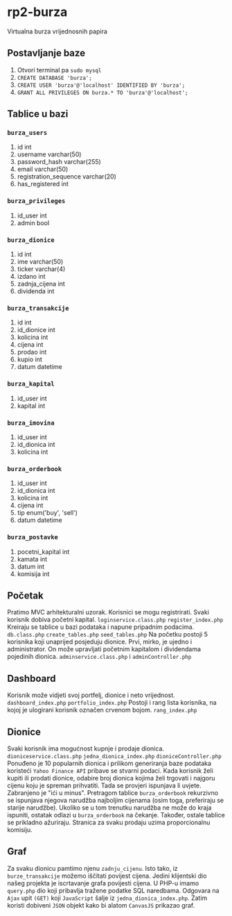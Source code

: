 # rp2-burza

Virtualna burza vrijednosnih papira

## Postavljanje baze

1. Otvori terminal pa `sudo mysql`
2. `CREATE DATABASE 'burza';`
3. `CREATE USER 'burza'@'localhost' IDENTIFIED BY 'burza';`
4. `GRANT ALL PRIVILEGES ON burza.* TO 'burza'@'localhost';`

## Tablice u bazi

### `burza_users`

1. id int
2. username varchar(50)
3. password_hash varchar(255)
4. email varchar(50)
5. registration_sequence varchar(20)
6. has_registered int

### `burza_privileges`

1. id_user int
2. admin bool

### `burza_dionice`

1. id int
2. ime varchar(50)
3. ticker varchar(4)
4. izdano int
5. zadnja_cijena int
6. dividenda int

### `burza_transakcije`

1. id int
2. id_dionice int
3. kolicina int
4. cijena int
5. prodao int
6. kupio int
7. datum datetime

### `burza_kapital`

1. id_user int
2. kapital int

### `burza_imovina`

1. id_user int
2. id_dionica int
3. kolicina int

### `burza_orderbook`

1. id_user int
2. id_dionica int
3. kolicina int
4. cijena int
5. tip enum('buy', 'sell')
6. datum datetime

### `burza_postavke`

1. pocetni_kapital int
2. kamata int
3. datum int
4. komisija int

## Početak

Pratimo MVC arhitekturalni uzorak.
Korisnici se mogu registrirati. Svaki korisnik dobiva početni kapital. `loginservice.class.php` `register_index.php`
Kreiraju se tablice u bazi podataka i napune pripadnim podacima. `db.class.php` `create_tables.php` `seed_tables.php`
Na početku postoji 5 korisnika koji unaprijed posjeduju dionice. Prvi, mirko, je ujedno i administrator.
On može upravljati početnim kapitalom i dividendama pojedinih dionica. `adminservice.class.php` i `adminController.php`

## Dashboard

Korisnik može vidjeti svoj portfelj, dionice i neto vrijednost. `dashboard_index.php` `portfolio_index.php`
Postoji i rang lista korisnika, na kojoj je ulogirani korisnik označen crvenom bojom. `rang_index.php`

## Dionice

Svaki korisnik ima mogućnost kupnje i prodaje dionica. `dioniceservice.class.php` `jedna_dionica_index.php` `dioniceController.php`
Ponuđeno je 10 popularnih dionica i prilikom generiranja baze podataka koristeći `Yahoo Finance API` pribave se stvarni podaci.
Kada korisnik želi kupiti ili prodati dionice, odabire broj dionica kojima želi trgovati i najgoru cijenu koju je spreman prihvatiti.
Tada se provjeri ispunjava li uvjete. Zabranjeno je "ići u minus".
Pretragom tablice `burza_orderbook` rekurzivno se ispunjava njegova narudžba najboljim cijenama (osim toga, preferiraju se starije narudžbe).
Ukoliko se u tom trenutku narudžba ne može do kraja ispuniti, ostatak odlazi u `burza_orderbook` na čekanje.
Također, ostale tablice se prikladno ažuriraju.
Stranica za svaku prodaju uzima proporcionalnu komisiju.

## Graf

Za svaku dionicu pamtimo njenu `zadnju_cijenu`. Isto tako, iz `burze_transakcije` možemo iščitati povijest cijena.
Jedini klijentski dio našeg projekta je iscrtavanje grafa povijesti cijena. 
U PHP-u imamo `query.php` dio koji pribavlja tražene podatke SQL naredbama. 
Odgovara na `Ajax` upit `(GET)` koji `JavaScript` šalje iz `jedna_dionica_index.php`.
Zatim koristi dobiveni `JSON` objekt kako bi alatom `CanvasJS` prikazao graf.
